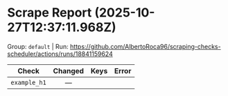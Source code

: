 # Scrape Report (2025-10-27T12:37:11.968Z)

Group: `default`  |  Run: https://github.com/AlbertoRoca96/scraping-checks-scheduler/actions/runs/18841159624

| Check | Changed | Keys | Error |
|---|:---:|:--|:--|
| `example_h1` | — |  |  |
